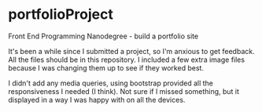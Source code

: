 # portfolioProject
Front End Programming Nanodegree - build a portfolio site

It's been a while since I submitted a project, so I'm anxious to get feedback. All the files should be in this repository. I included a few extra image files because I was changing them up to see if they worked best. 

I didn't add any media queries, using bootstrap provided all the responsiveness I needed (I think). Not sure if I missed something, but it displayed in a way I was happy with on all the devices. 
